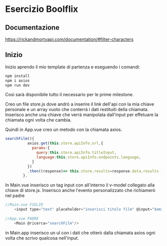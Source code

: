 # Esercizio Boolflix 

## Documentazione
https://rickandmortyapi.com/documentation/#filter-characters

## Inizio

Inizio aprendo il mio template di partenza e eseguendo i comandi:
```bash
npm install
npm i axios
npm run dev
```
Così sarà disponibile tutto il necessario per le prime milestone.

Creo un file store.js dove andrò a inserire il link dell'api con la mia chiave personale e un array vuoto che conterrà i dati restituiti della chiamata. Inserisco anche una chiave che verrà manipolata dall'input per effetuare la chiamata ogni volta che cambia.

Quindi in App.vue creo un metodo con la chiamata axios.
```javascript
searchFilm(){
          axios.get(this.store.apiInfo.url,{
            params:{
              query:this.store.apiInfo.titleInput,
              language:this.store.apiInfo.endpoints.language,
            }
          })
          .then((response)=> this.store.results=response.data.results )
        },
```
In Main.vue inserisco un tag input con all'interno il v-model collegato alla chiave di store.js. Inserisco anche l'evento personalizzato che richiamerò nel padre
```javascript
//Main.vue FIGLIO 
    <input type="text" placeholder="inserisci titolo film" @input="$emit('ricerca')" v-model="store.apiInfo.titleInput">
    
//App.vue PADRE
    <Main @ricerca="searchFilm"/>
```
in Main.app inserisco un ul con i dati che otterò dalla chiamata axios ogni volta che scrivo qualcosa nell'input.





